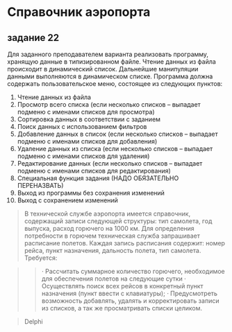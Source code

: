 # Справочник аэропорта
## задание 22
 Для заданного преподавателем варианта реализовать программу, хранящую данные в типизированном файле. Чтение данных из файла происходит в динамический список. Дальнейшие манипуляции данными выполняются в динамическом списке. Программа должна содержать пользовательское меню, состоящее из следующих пунктов:

1. Чтение данных из файла
2. Просмотр всего списка (если несколько списков – выпадает подменю с именами списков для просмотра)
3. Сортировка данных в соответствии с заданием
4. Поиск данных с использованием фильтров
5. Добавление данных в список (если несколько списков – выпадает подменю с именами списков для добавления)
6. Удаление данных из списка (если несколько списков – выпадает подменю с именами списков для удаления)
7. Редактирование данных (если несколько списков – выпадает подменю с именами списков для редактирования)
8. Специальная функция задания (НАДО ОБЯЗАТЕЛЬНО ПЕРЕНАЗВАТЬ)
9. Выход из программы без сохранения изменений
10. Выход с сохранением изменений

>В технической службе аэропорта имеется справочник, содержащий записи следующей структуры: тип самолета, год выпуска, расход горючего на 1000 км. Для определения потребности в горючем техническая служба запрашивает расписание полетов. Каждая запись расписания содержит: номер рейса, пункт назначения, дальность полета, тип самолета. Требуется:

>>· Рассчитать суммарное количество горючего, необходимое для обеспечения полетов на следующие сутки
· Осуществлять поиск всех рейсов в конкретный пункт назначения (пункт ввести с клавиатуры);
· Предусмотреть возможность добавлять, удалять и корректировать записи из списков, а так же просматривать списки целиком.


 
>Delphi
